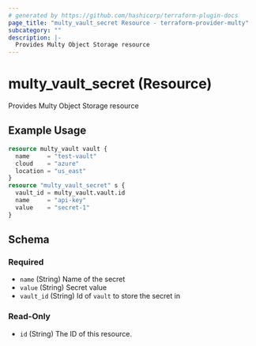 ```yaml
---
# generated by https://github.com/hashicorp/terraform-plugin-docs
page_title: "multy_vault_secret Resource - terraform-provider-multy"
subcategory: ""
description: |-
  Provides Multy Object Storage resource
---
```


# multy_vault_secret (Resource)

Provides Multy Object Storage resource

## Example Usage

```terraform
resource multy_vault vault {
  name     = "test-vault"
  cloud    = "azure"
  location = "us_east"
}
resource "multy_vault_secret" s {
  vault_id = multy_vault.vault.id
  name     = "api-key"
  value    = "secret-1"
}
```

<!-- schema generated by tfplugindocs -->
## Schema

### Required

- `name` (String) Name of the secret
- `value` (String) Secret value
- `vault_id` (String) Id of `vault` to store the secret in

### Read-Only

- `id` (String) The ID of this resource.


